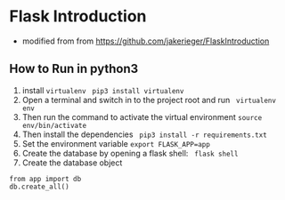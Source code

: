 # Flask Introduction 
- modified from from https://github.com/jakerieger/FlaskIntroduction

## How to Run in python3
1. install `virtualenv`
` pip3 install virtualenv`
2. Open a terminal and switch in to the project root and run
` virtualenv env`
3. Then run the command to activate the virtual environment
`source env/bin/activate`
4. Then install the dependencies
` pip3 install -r requirements.txt`
5. Set the environment variable
`export FLASK_APP=app`
6. Create the database by opening a flask shell:
` flask shell`
7. Create the database object
```
from app import db
db.create_all()
```

